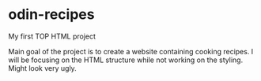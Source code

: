 # odin-recipes
My first TOP HTML project

Main goal of the project is to create a website containing cooking recipes. 
I will be focusing on the HTML structure while not working on the styling. Might look very ugly. 